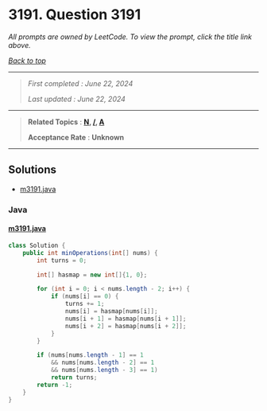 # 3191. Question 3191

*All prompts are owned by LeetCode. To view the prompt, click the title link above.*

*[Back to top](<../README.md>)*

------

> *First completed : June 22, 2024*
>
> *Last updated : June 22, 2024*


------

> **Related Topics** : **[N](<by_topic/N.md>), [/](</.md>), [A](<by_topic/A.md>)**
>
> **Acceptance Rate** : **Unknown**


------

## Solutions

- [m3191.java](<../my-submissions/m3191.java>)
### Java
#### [m3191.java](<../my-submissions/m3191.java>)
```Java
class Solution {
    public int minOperations(int[] nums) {
        int turns = 0;

        int[] hasmap = new int[]{1, 0};

        for (int i = 0; i < nums.length - 2; i++) {
            if (nums[i] == 0) {
                turns += 1;
                nums[i] = hasmap[nums[i]];
                nums[i + 1] = hasmap[nums[i + 1]];
                nums[i + 2] = hasmap[nums[i + 2]];
            }
        }

        if (nums[nums.length - 1] == 1 
            && nums[nums.length - 2] == 1
            && nums[nums.length - 3] == 1)
            return turns;
        return -1;   
    }
}
```

